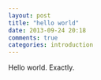 ```yaml
---
layout: post
title: "hello world"
date: 2013-09-24 20:18
comments: true
categories: introduction
---
```

Hello world. Exactly.
